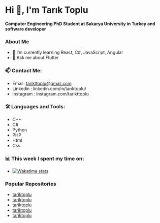 # Hi 👋, I'm Tarık Toplu

**Computer Engineering PhD Student at Sakarya University in Turkey and software developer**

### About Me
- 🌱 I’m currently learning React, C#, JavaScript, Angular
- 💬 Ask me about Flutter

### 📫 Contact Me:
- Email: tarikttoplu@gmail.com
- Linkedin : linkedin.com/in/tarıktoplu/
- instagram : instagram.com/tarikttoplu

### 🛠️ Languages and Tools:
- C++
- C#
- Python
- PHP
- Html
- Css

### 📊 This week I spent my time on:
- [![Wakatime stats](https://github-readme-stats.vercel.app/api/wakatime?username=tariktoplu)](https://github.com/anuraghazra/github-readme-stats)

### Popular Repositories
- [tariktoplu](https://github.com/tariktoplu/PortfolioSite)
- [tariktoplu](https://github.com/tariktoplu/winequality-red-ML)
- [tariktoplu](https://github.com/tariktoplu/DetectionOfFakeAndRealNews)
- [tariktoplu](https://github.com/tariktoplu/basic_notepad)
- [tariktoplu](https://github.com/tariktoplu/sayfaOdevi)
